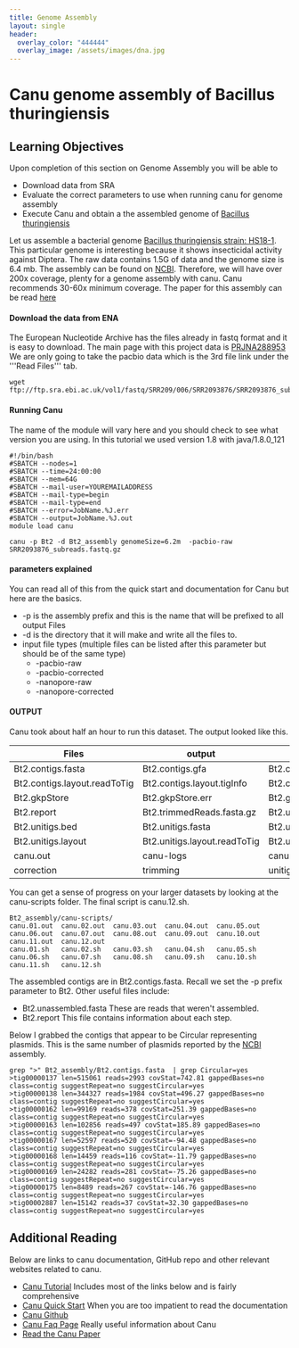 ```yaml
---
title: Genome Assembly
layout: single
header:
  overlay_color: "444444"
  overlay_image: /assets/images/dna.jpg
---
```



# Canu genome assembly of Bacillus thuringiensis

## Learning Objectives

Upon completion of this section on Genome Assembly you will be able to

* Download data from SRA  
* Evaluate the correct parameters to use when running canu for genome assembly
* Execute Canu and obtain a the assembled genome of [Bacillus thuringiensis](https://en.wikipedia.org/wiki/Bacillus_thuringiensis)




Let us assemble a bacterial genome [Bacillus thuringiensis strain: HS18-1](https://www.ncbi.nlm.nih.gov/sra/?term=SRR2093876). This particular genome is interesting because it shows insecticidal activity against Diptera.  The raw data contains 1.5G of data and the genome size is 6.4 mb.  The assembly can be found on [NCBI](https://www.ncbi.nlm.nih.gov/assembly/GCF_001182785.1).  Therefore, we will have over 200x coverage, plenty for a genome assembly with canu.  Canu recommends 30-60x minimum coverage.  The paper for this assembly can be read [here](https://www.sciencedirect.com/science/article/pii/S0168165615300961)

#### Download the data from ENA

The European Nucleotide Archive has the files already in fastq format and it is easy to download.
The main page with this project data is [PRJNA288953](https://www.ebi.ac.uk/ena/data/view/PRJNA288953)
We are only going to take the pacbio data which is the 3rd file link under the '''Read Files''' tab.


```
wget ftp://ftp.sra.ebi.ac.uk/vol1/fastq/SRR209/006/SRR2093876/SRR2093876_subreads.fastq.gz
```

#### Running Canu

The name of the module will vary here and you should check to see what version you are using.  In this tutorial we used version 1.8 with java/1.8.0_121

```
#!/bin/bash
#SBATCH --nodes=1
#SBATCH --time=24:00:00
#SBATCH --mem=64G
#SBATCH --mail-user=YOUREMAILADDRESS
#SBATCH --mail-type=begin
#SBATCH --mail-type=end
#SBATCH --error=JobName.%J.err
#SBATCH --output=JobName.%J.out
module load canu

canu -p Bt2 -d Bt2_assembly genomeSize=6.2m  -pacbio-raw SRR2093876_subreads.fastq.gz
```

#### parameters explained

You can read all of this from the quick start and documentation for Canu but here are the basics.

* -p is the assembly prefix and this is the name that will be prefixed to all output Files
* -d is the directory that it will make and write all the files to.
* input file types (multiple files can be listed after this parameter but should be of the same type)
  * -pacbio-raw
  * -pacbio-corrected
  * -nanopore-raw
  * -nanopore-corrected


#### OUTPUT
Canu took about half an hour to run this dataset.  The output looked like this.

|Files|output|from assembly|
|--|--|--|
|Bt2.contigs.fasta|Bt2.contigs.gfa|Bt2.contigs.layout|
|Bt2.contigs.layout.readToTig|Bt2.contigs.layout.tigInfo|Bt2.correctedReads.fasta.gz|
|Bt2.gkpStore|Bt2.gkpStore.err|Bt2.gkpStore.gkp|
|Bt2.report|Bt2.trimmedReads.fasta.gz|Bt2.unassembled.fasta|
|Bt2.unitigs.bed|Bt2.unitigs.fasta|Bt2.unitigs.gfa|
|Bt2.unitigs.layout|Bt2.unitigs.layout.readToTig|Bt2.unitigs.layout.tigInfo|
|canu.out|canu-logs|canu-scripts|
|correction|trimming|unitigging|

You can get a sense of progress on your larger datasets by looking at the canu-scripts folder.  The final script is canu.12.sh.  

```
Bt2_assembly/canu-scripts/
canu.01.out  canu.02.out  canu.03.out  canu.04.out  canu.05.out  canu.06.out  canu.07.out  canu.08.out  canu.09.out  canu.10.out  canu.11.out  canu.12.out
canu.01.sh   canu.02.sh   canu.03.sh   canu.04.sh   canu.05.sh   canu.06.sh   canu.07.sh   canu.08.sh   canu.09.sh   canu.10.sh   canu.11.sh   canu.12.sh
```

The assembled contigs are in Bt2.contigs.fasta.  Recall we set the -p prefix parameter to Bt2.  Other useful files include:

* Bt2.unassembled.fasta   These are reads that weren't assembled.  
* Bt2.report              This file contains information about each step.


Below I grabbed the contigs that appear to be Circular representing plasmids.  This is the same number of plasmids reported by the [NCBI](https://www.ncbi.nlm.nih.gov/assembly/GCF_001182785.1) assembly.

```
grep ">" Bt2_assembly/Bt2.contigs.fasta  | grep Circular=yes
>tig00000137 len=515061 reads=2993 covStat=742.81 gappedBases=no class=contig suggestRepeat=no suggestCircular=yes
>tig00000138 len=344327 reads=1984 covStat=496.27 gappedBases=no class=contig suggestRepeat=no suggestCircular=yes
>tig00000162 len=99169 reads=378 covStat=251.39 gappedBases=no class=contig suggestRepeat=no suggestCircular=yes
>tig00000163 len=102856 reads=497 covStat=185.89 gappedBases=no class=contig suggestRepeat=no suggestCircular=yes
>tig00000167 len=52597 reads=520 covStat=-94.48 gappedBases=no class=contig suggestRepeat=no suggestCircular=yes
>tig00000168 len=14459 reads=116 covStat=-11.79 gappedBases=no class=contig suggestRepeat=no suggestCircular=yes
>tig00000169 len=24282 reads=281 covStat=-75.26 gappedBases=no class=contig suggestRepeat=no suggestCircular=yes
>tig00000175 len=8489 reads=267 covStat=-146.76 gappedBases=no class=contig suggestRepeat=no suggestCircular=yes
>tig00002887 len=15142 reads=37 covStat=32.30 gappedBases=no class=contig suggestRepeat=no suggestCircular=yes
```


## Additional Reading

Below are links to canu documentation, GitHub repo and other relevant websites related to canu.

* [Canu Tutorial](http://canu.readthedocs.io/en/latest/tutorial.html) Includes most of the links below and is fairly comprehensive
* [Canu Quick Start](http://canu.readthedocs.io/en/latest/quick-start.html)  When you are too impatient to read the documentation
* [Canu Github](https://github.com/marbl/canu)
* [Canu Faq Page](https://canu.readthedocs.io/en/latest/faq.html#) Really useful information about Canu
* [Read the Canu Paper](http://biorxiv.org/content/early/2016/08/24/071282)
